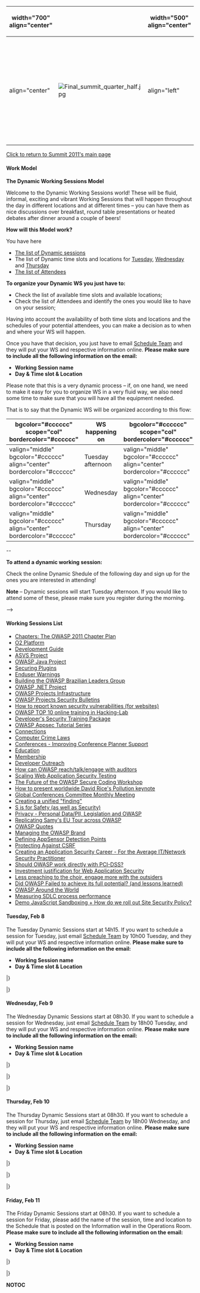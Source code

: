<table>
<thead>
<tr class="header">
<th><p>width="700" align="center"</p></th>
<th></th>
<th><p>width="500" align="center"</p></th>
<th></th>
</tr>
</thead>
<tbody>
<tr class="odd">
<td><p>align="center"</p></td>
<td><p><img src="Final_summit_quarter_half.jpg" title="fig:Final_summit_quarter_half.jpg" alt="Final_summit_quarter_half.jpg" /><br />
</p></td>
<td><p>align="left"</p></td>
<td><p><a href="http://www.twitter.com/OWASPSummit"><a href="http://twitter-badges.s3.amazonaws.com/twitter-a.png">http://twitter-badges.s3.amazonaws.com/twitter-a.png</a></a><br />
*<a href="Summit_2011/Media" title="wikilink">PRESS RELEASES &amp; Media Mentions</a><br />
<img src="REGISTER_NOW_SUMMIT_2011.jpg" title="fig:REGISTER_NOW_SUMMIT_2011.jpg" alt="REGISTER_NOW_SUMMIT_2011.jpg" /></p>
<ul>
<li><a href="https://spreadsheets.google.com/viewform?formkey=dEptc1BoTVJSQkxBSDhhNHdSaEN1Y3c6MQ">If you can't attend in person, register here for remote participation</a></li>
</ul>
<p><paypal>Summit</paypal></p></td>
</tr>
</tbody>
</table>

[Click to return to Summit 2011's main page](Summit_2011 "wikilink")

#### Work Model

**The Dynamic Working Sessions Model**

Welcome to the Dynamic Working Sessions world\! These will be fluid,
informal, exciting and vibrant Working Sessions that will happen
throughout the day in different locations and at different times – you
can have them as nice discussions over breakfast, round table
presentations or heated debates after dinner around a couple of beers\!


**How will this Model work?**

You have here

  - [The list of Dynamic
    sessions](http://www.owasp.org/index.php/Summit_2011_Schedule_Dynamic#tab=Working_Sessions_List)
  - The list of Dynamic time slots and locations for
    [Tuesday](http://www.owasp.org/index.php/Summit_2011_Schedule_Dynamic#tab=Tuesday.2C_Feb_8),
    [Wednesday](http://www.owasp.org/index.php/Summit_2011_Schedule_Dynamic#tab=Wednesday.2C_Feb_9)
    and
    [Thursday](http://www.owasp.org/index.php/Summit_2011_Schedule_Dynamic#tab=Thursday.2C_Feb_10)
  - [The list of
    Attendees](http://www.owasp.org/index.php/Summit_2011_Attendee)


**To organize your Dynamic WS you just have to:**

  - Check the list of available time slots and available locations;
  - Check the list of Attendees and identify the ones you would like to
    have on your session;

Having into account the availability of both time slots and locations
and the schedules of your potential attendees, you can make a decision
as to when and where your WS will happen.

Once you have that decision, you just have to email [Schedule
Team](mailto:owaspsummit_schedule@owasp.org) and they will put your WS
and respective information online.
**Please make sure to include all the following information on the
email:**

  - **Working Session name**
  - **Day & Time slot & Location**

Please note that this is a very dynamic process – if, on one hand, we
need to make it easy for you to organize WS in a very fluid way, we also
need some time to make sure that you will have all the equipment needed.

That is to say that the Dynamic WS will be organized according to this
flow:

| bgcolor="\#cccccc" scope="col" bordercolor="\#cccccc"                    | WS happening on   | bgcolor="\#cccccc" scope="col" bordercolor="\#cccccc"                    | Info must be sent until |
| ------------------------------------------------------------------------ | ----------------- | ------------------------------------------------------------------------ | ----------------------- |
| valign="middle" bgcolor="\#cccccc" align="center" bordercolor="\#cccccc" | Tuesday afternoon | valign="middle" bgcolor="\#cccccc" align="center" bordercolor="\#cccccc" | Tuesday, 10h            |
| valign="middle" bgcolor="\#cccccc" align="center" bordercolor="\#cccccc" | Wednesday         | valign="middle" bgcolor="\#cccccc" align="center" bordercolor="\#cccccc" | Tuesday, 18h            |
| valign="middle" bgcolor="\#cccccc" align="center" bordercolor="\#cccccc" | Thursday          | valign="middle" bgcolor="\#cccccc" align="center" bordercolor="\#cccccc" | Wednesday, 18h          |

\--


**To attend a dynamic working session:**

Check the online Dynamic Shedule of the following day and sign up for
the ones you are interested in attending\!

**Note** – Dynamic sessions will start Tuesday afternoon. If you would
like to attend some of these, please make sure you register during the
morning.

\--\>

#### Working Sessions List

  - [Chapters: The OWASP 2011 Chapter
    Plan](http://www.owasp.org/index.php/Summit_2011_Working_Sessions/Session018)
  - [O2
    Platform](http://www.owasp.org/index.php/Summit_2011_Working_Sessions/Session063)
  - [Development
    Guide](http://www.owasp.org/index.php/Summit_2011_Working_Sessions/Session066)
  - [ASVS
    Project](http://www.owasp.org/index.php/Summit_2011_Working_Sessions/Session067)
  - [OWASP Java
    Project](http://www.owasp.org/index.php/Summit_2011_Working_Sessions/Session053)
  - [Securing
    Plugins](http://www.owasp.org/index.php/Summit_2011_Working_Sessions/Session006)
  - [Enduser
    Warnings](http://www.owasp.org/index.php/Summit_2011_Working_Sessions/Session004)
  - [Building the OWASP Brazilian Leaders
    Group](http://www.owasp.org/index.php/Summit_2011_Working_Sessions/Session035)
  - [OWASP .NET
    Project](http://www.owasp.org/index.php/Summit_2011_Working_Sessions/Session205)
  - [OWASP Projects
    Infrastructure](http://www.owasp.org/index.php/Summit_2011_Working_Sessions/Session202)
  - [OWASP Projects Security
    Bulletins](http://www.owasp.org/index.php/Summit_2011_Working_Sessions/Session203)
  - [How to report known security vulnerabilities (for
    websites)](http://www.owasp.org/index.php/Summit_2011_Working_Sessions/Session093)
  - [OWASP TOP 10 online training in
    Hacking-Lab](http://www.owasp.org/index.php/Summit_2011_Working_Sessions/Session069)
  - [Developer's Security Training
    Package](http://www.owasp.org/index.php/Summit_2011_Working_Sessions/Session042)
  - [OWASP Appsec Tutorial
    Series](http://www.owasp.org/index.php/Summit_2011_Working_Sessions/Session204)
  - [Connections](http://www.owasp.org/index.php/Summit_2011_Working_Sessions/Session017)
  - [Computer Crime
    Laws](http://www.owasp.org/index.php/Summit_2011_Working_Sessions/Session024)
  - [Conferences - Improving Conference Planner
    Support](http://www.owasp.org/index.php/Summit_2011_Working_Sessions/Session020)
  - [Education](http://www.owasp.org/index.php/Summit_2011_Working_Sessions/Session019)
  - [Membership](http://www.owasp.org/index.php/Summit_2011_Working_Sessions/Session016)
  - [Developer
    Outreach](http://www.owasp.org/index.php/Summit_2011_Working_Sessions/Session072)
  - [How can OWASP reach/talk/engage with
    auditors](http://www.owasp.org/index.php/Summit_2011_Working_Sessions/Session082)
  - [Scaling Web Application Security
    Testing](http://www.owasp.org/index.php/Summit_2011_Working_Sessions/Session092)
  - [The Future of the OWASP Secure Coding
    Workshop](http://www.owasp.org/index.php/Summit_2011_Working_Sessions/Session031)
  - [How to present worldwide David Rice's Pollution
    keynote](http://www.owasp.org/index.php/Summit_2011_Working_Sessions/Session088)
  - [Global Conferences Committee Monthly
    Meeting](http://www.owasp.org/index.php?title=Summit_2011_Working_Sessions/Session037)
  - [Creating a unified
    "finding"](http://www.owasp.org/index.php/Summit_2011_Working_Sessions/Session086)
  - [S is for Safety (as well as
    Security)](http://www.owasp.org/index.php/Summit_2011_Working_Sessions/Session075)
  - [Privacy - Personal Data/PII, Legislation and
    OWASP](http://www.owasp.org/index.php/Summit_2011_Working_Sessions/Session073)
  - [Replicating Samy's EU Tour across
    OWASP](http://www.owasp.org/index.php/Summit_2011_Working_Sessions/Session074)
  - [OWASP
    Quotes](http://www.owasp.org/index.php/Summit_2011_Working_Sessions/Session060)
  - [Managing the OWASP
    Brand](http://www.owasp.org/index.php/Summit_2011_Working_Sessions/Session070)
  - [Defining AppSensor Detection
    Points](http://www.owasp.org/index.php/Summit_2011_Working_Sessions/Session026)
  - [Protecting Against
    CSRF](http://www.owasp.org/index.php/Summit_2011_Working_Sessions/Session029)
  - [Creating an Application Security Career - For the Average
    IT/Network Security
    Practitioner](http://www.owasp.org/index.php/Summit_2011_Working_Sessions/Session084)
  - [Should OWASP work directly with
    PCI-DSS?](http://www.owasp.org/index.php/Summit_2011_Working_Sessions/Session080)
  - [Investment justification for Web Application
    Security](http://www.owasp.org/index.php/Summit_2011_Working_Sessions/Session079)
  - [Less preaching to the choir, engage more with the
    outsiders](http://www.owasp.org/index.php/Summit_2011_Working_Sessions/Session078)
  - [Did OWASP Failed to achieve its full potential? (and lessons
    learned)](http://www.owasp.org/index.php/Summit_2011_Working_Sessions/Session061)
  - [OWASP Around the
    World](http://www.owasp.org/index.php/Summit_2011_Working_Sessions/Session021)
  - [Measuring SDLC process
    performance](http://www.owasp.org/index.php/Summit_2011_Working_Sessions/Session059)
  - [Demo JavaScript Sandboxing + How do we roll out Site Security
    Policy?](http://www.owasp.org/index.php/Summit_2011_Working_Sessions/Session0207)

#### Tuesday, Feb 8

The Tuesday Dynamic Sessions start at 14h15.
If you want to schedule a session for Tuesday, just email [Schedule
Team](mailto:summit2011schedule@owasp.org) by 10h00 Tuesday, and they
will put your WS and respective information online.
**Please make sure to include all the following information on the
email:**

  - **Working Session name**
  - **Day & Time slot & Location**

|}



|}

#### Wednesday, Feb 9

The Wednesday Dynamic Sessions start at 08h30.
If you want to schedule a session for Wednesday, just email [Schedule
Team](mailto:summit2011schedule@owasp.org) by 18h00 Tuesday, and they
will put your WS and respective information online.
**Please make sure to include all the following information on the
email:**

  - **Working Session name**
  - **Day & Time slot & Location**

|}

|}



|}

#### Thursday, Feb 10

The Thursday Dynamic Sessions start at 08h30.
If you want to schedule a session for Thursday, just email [Schedule
Team](mailto:summit2011schedule@owasp.org) by 18h00 Wednesday, and they
will put your WS and respective information online.
**Please make sure to include all the following information on the
email:**

  - **Working Session name**
  - **Day & Time slot & Location**

|}

|}



|}

#### Friday, Feb 11

The Friday Dynamic Sessions start at 08h30.
If you want to schedule a session for Friday, please add the name of the
session, time and location to the Schedule that is posted on the
Information wall in the Operations Room.
**Please make sure to include all the following information on the
email:**

  - **Working Session name**
  - **Day & Time slot & Location**

|}

|}

__NOTOC__ <headertabs />